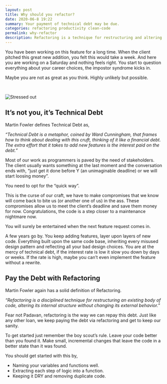 ```yaml
---
layout: post
title: Why should you refactor?
date: 2020-06-8 19:22
summary: Your payment of technical debt may be due.
categories: refactoring productivity clean-code
permalink: why-refactor
description: Refactoring is a technique for restructuring and altering the internal structure of a codebase without changing its external behavior. We refactor to pay the technical debt. Technical debt is the implied cost of additional rework caused by architectural oversight or choosing an easy solution now instead to doing it right.
---
```

You have been working on this feature for a long time. When the client pitched this great new addition, you felt this would take a week. And here you are working on a Saturday and nothing feels right. You start to question everything about your career choices, the impostor syndrome kicks in.

Maybe you are not as great as you think. Highly unlikely but possible.

<br>

![Stressed out](https://images.unsplash.com/photo-1528659882437-b89a74bc157f?ixlib=rb-1.2.1&ixid=eyJhcHBfaWQiOjEyMDd9&auto=format&fit=crop&w=2550&q=80)

## It’s not you, it’s Technical Debt

Martin Fowler defines Technical Debt as,

*“Technical Debt is a metaphor, coined by Ward Cunningham, that frames how to think about dealing with this cruft, thinking of it like a financial debt. The extra effort that it takes to add new features is the interest paid on the debt.”*


Most of our work as programmers is paved by the need of stakeholders. The client usually wants something at the last moment and the conversation ends with, “just get it done before Y (an unimaginable deadline) or we will start loosing money”.

You need to opt for the “quick way”.

This is the curse of our craft, we have to make compromises that we know will come back to bite us (or another one of us) in the ass. These compromises allow us to meet the client’s deadline and save them money for now. Congratulations, the code is a step closer to a maintenance nightmare now.

You will surely be entertained when the next feature request comes in.

A few years go by. You keep adding features, layer upon layers of new code. Everything built upon the same code base, inheriting every misused design pattern and reflecting all your bad design choices. You are at the mercy of technical debt, if the interest rate is low it slow you down by days or weeks. If the rate is high, maybe you can’t even implement the feature without a rewrite.


## Pay the Debt with Refactoring


Martin Fowler again has a solid definition of Refactoring.

*“Refactoring is a disciplined technique for restructuring an existing body of code, altering its internal structure without changing its external behavior.”*

Fear not Padavan, refactoring is the way we can repay this debt. Just like any other loan, we keep paying the debt via refactoring and get to keep our sanity.

To get started just remember the boy scout’s rule. Leave your code better than you found it. Make small, incremental changes that leave the code in a better state than it was found.

You should get started with this by,

* Naming your variables and functions well.
* Extracting each step of logic into a function.
* Keeping it DRY and removing duplicate code.